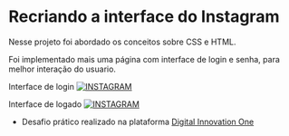 # Recriando a interface do Instagram

Nesse projeto foi abordado os conceitos sobre CSS e HTML.

Foi implementado mais uma página com interface de login e senha, para melhor interação do usuario.

Interface de login
[![INSTAGRAM](https://.jpg)](https://github.com/alexandrealvees/desafio-digital-inovation-recriando-a-pagina-do-instagram/)


Interface de logado
[![INSTAGRAM](https://)](https://github.com/alexandrealvees/desafio-digital-inovation-recriando-a-pagina-do-instagram/)




- Desafio prático realizado na plataforma [Digital Innovation One](https://web.digitalinnovation.one/home "Digital Innovation One")
